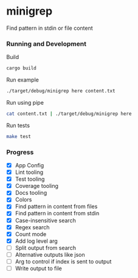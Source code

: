 # minigrep

Find pattern in stdin or file content

### Running and Development

Build
```bash
cargo build
```

Run example
```bash
./target/debug/minigrep here content.txt
```

Run using pipe
```bash
cat content.txt | ./target/debug/minigrep here
```

Run tests
```bash
make test
```

### Progress

- [x] App Config
- [x] Lint tooling
- [x] Test tooling
- [x] Coverage tooling
- [x] Docs tooling
- [x] Colors
- [x] Find pattern in content from files
- [x] Find pattern in content from stdin
- [x] Case-insensitive search
- [x] Regex search
- [x] Count mode
- [x] Add log level arg
- [ ] Split output from search
- [ ] Alternative outputs like json
- [ ] Arg to control if index is sent to output
- [ ] Write output to file
